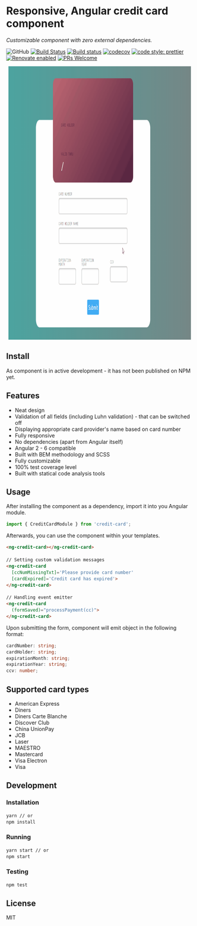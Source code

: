 # Responsive, Angular credit card component

<p align="center">

_Customizable component with zero external dependencies._

![GitHub](https://img.shields.io/github/license/mashape/apistatus.svg)
[![Build Status](https://travis-ci.com/Bartosz-D3V/ng-credit-card.svg?branch=master)](https://travis-ci.com/Bartosz-D3V/ng-credit-card)
[![Build status](https://ci.appveyor.com/api/projects/status/ivxohrhd06i2yvco/branch/master?svg=true)](https://ci.appveyor.com/project/Bartosz-D3V/ng-credit-card/branch/master)
[![codecov](https://codecov.io/gh/Bartosz-D3V/ng-credit-card/branch/master/graph/badge.svg)](https://codecov.io/gh/Bartosz-D3V/ng-credit-card)
[![code style: prettier](https://img.shields.io/badge/code_style-prettier-ff69b4.svg?style=flat-square)](https://github.com/prettier/prettier)
[![Renovate enabled](https://img.shields.io/badge/renovate-enabled-brightgreen.svg)](https://renovatebot.com/)
[![PRs Welcome](https://img.shields.io/badge/PRs-welcome-brightgreen.svg)](https://egghead.io/courses/how-to-contribute-to-an-open-source-project-on-github)

</p>

<p align="center">

<img src="https://github.com/Bartosz-D3V/ng-credit-card/blob/master/docs/demo.gif" width="492" height="735"/>

</p>

## Install
As component is in active development - it has not been published on NPM yet.

## Features
* Neat design
* Validation of all fields (including Luhn validation) - that can be switched off
* Displaying appropriate card provider's name based on card number
* Fully responsive
* No dependencies (apart from Angular itself)
* Angular 2 - 6 compatible
* Built with BEM methodology and SCSS
* Fully customizable
* 100% test coverage level
* Built with statical code analysis tools

## Usage
After installing the component as a dependency, import it into you Angular module.
```js
import { CreditCardModule } from 'credit-card';
```

Afterwards, you can use the component within your templates.
```html
<ng-credit-card></ng-credit-card>

// Setting custom validation messages
<ng-credit-card
  [ccNumMissingTxt]='Please provide card number'
  [cardExpired]='Credit card has expired'>
</ng-credit-card>

// Handling event emitter
<ng-credit-card
  (formSaved)="processPayment(cc)">
</ng-credit-card>
```

Upon submitting the form, component will emit object in the following format:
```ts
cardNumber: string;
cardHolder: string;
expirationMonth: string;
expirationYear: string;
ccv: number;
```

## Supported card types
+ American Express
+ Diners
+ Diners Carte Blanche
+ Discover Club
+ China UnionPay
+ JCB
+ Laser
+ MAESTRO
+ Mastercard
+ Visa Electron
+ Visa

## Development

### Installation
```bash
yarn // or
npm install
```

### Running
```bash
yarn start // or
npm start
```

### Testing
```bash
npm test
```

## License
MIT
